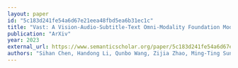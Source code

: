 ```yaml
---
layout: paper
id: "5c183d241fe54a6d67e21eea48fbd5ea6b31ec1c"
title: "Vast: A Vision-Audio-Subtitle-Text Omni-Modality Foundation Model And Dataset"
publication: "ArXiv"
year: 2023
external_url: https://www.semanticscholar.org/paper/5c183d241fe54a6d67e21eea48fbd5ea6b31ec1c
authors: "Sihan Chen, Handong Li, Qunbo Wang, Zijia Zhao, Ming-Ting Sun, Xinxin Zhu, J. Liu"
---
```

